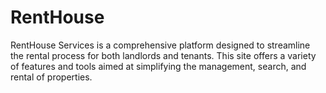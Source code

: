 # RentHouse 

  RentHouse Services is a comprehensive platform designed to streamline
  the rental process for both landlords and tenants.
  This site offers a variety of features and tools aimed at simplifying the management,
  search, and rental of properties.

